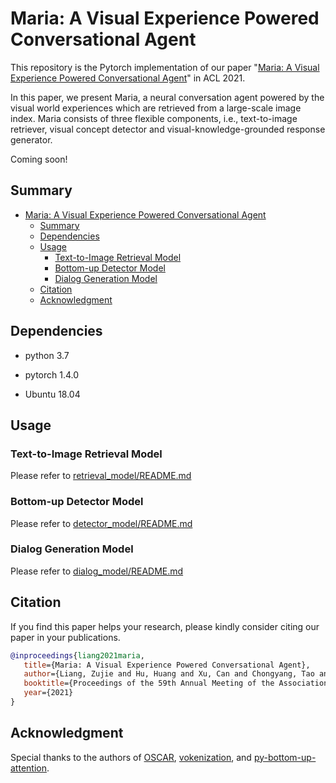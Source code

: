 # Maria: A Visual Experience Powered Conversational Agent

This repository is the Pytorch implementation of our paper "[Maria: A Visual Experience Powered Conversational Agent](https://arxiv.org/abs/2105.13073)" in ACL 2021.

In this paper, we present Maria, a neural conversation agent powered by the visual world experiences which are retrieved from a large-scale image index. Maria consists of three flexible components, i.e., text-to-image retriever, visual concept detector and visual-knowledge-grounded response generator.

Coming soon!

## Summary

- [Maria: A Visual Experience Powered Conversational Agent](#maria-a-visual-experience-powered-conversational-agent)
  - [Summary](#summary)
  - [Dependencies](#dependencies)
  - [Usage](#usage)
    - [Text-to-Image Retrieval Model](#text-to-image-retrieval-model)
    - [Bottom-up Detector Model](#bottom-up-detector-model)
    - [Dialog Generation Model](#dialog-generation-model)
  - [Citation](#citation)
  - [Acknowledgment](#acknowledgment)

## Dependencies

- python 3.7 

- pytorch 1.4.0

- Ubuntu 18.04

## Usage

### Text-to-Image Retrieval Model

Please refer to [retrieval_model/README.md](retrieval_model/README.md)

### Bottom-up Detector Model

Please refer to [detector_model/README.md](detector_model/README.md)

### Dialog Generation Model

Please refer to [dialog_model/README.md](dialog_model/README.md)

## Citation

If you find this paper helps your research, please kindly consider citing our paper in your publications.

```BibTeX
@inproceedings{liang2021maria,
   title={Maria: A Visual Experience Powered Conversational Agent},
   author={Liang, Zujie and Hu, Huang and Xu, Can and Chongyang, Tao and Geng, Xiubo and Chen, Danqi and Liang, Fan and Jiang, Daxin},
   booktitle={Proceedings of the 59th Annual Meeting of the Association for Computational Linguistics (ACL)},
   year={2021}
}
```

## Acknowledgment

Special thanks to the authors of [OSCAR][1], [vokenization][2], and [py-bottom-up-attention][3].


[1]: https://github.com/microsoft/OSCAR
[2]: https://github.com/airsplay/vokenization
[3]: https://github.com/airsplay/py-bottom-up-attention

